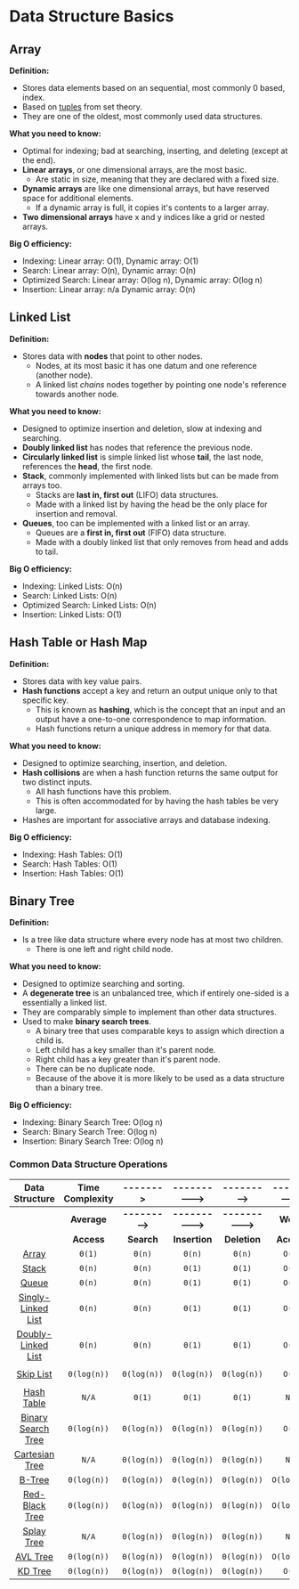 # Data Structure Basics

## **Array**

**Definition:**

* Stores data elements based on an sequential, most commonly 0 based, index.
* Based on [tuples](http://en.wikipedia.org/wiki/Tuple) from set theory.
* They are one of the oldest, most commonly used data structures.

**What you need to know:**

* Optimal for indexing; bad at searching, inserting, and deleting \(except at the end\).
* **Linear arrays**, or one dimensional arrays, are the most basic.
  * Are static in size, meaning that they are declared with a fixed size.
* **Dynamic arrays** are like one dimensional arrays, but have reserved space for additional elements.
  * If a dynamic array is full, it copies it's contents to a larger array.
* **Two dimensional arrays** have x and y indices like a grid or nested arrays.

**Big O efficiency:**

* Indexing: Linear array: O\(1\), Dynamic array: O\(1\)
* Search: Linear array: O\(n\), Dynamic array: O\(n\)
* Optimized Search: Linear array: O\(log n\), Dynamic array: O\(log n\)
* Insertion: Linear array: n/a Dynamic array: O\(n\)

## **Linked List**

**Definition:**

* Stores data with **nodes** that point to other nodes.
  * Nodes, at its most basic it has one datum and one reference \(another node\).
  * A linked list _chains_ nodes together by pointing one node's reference towards another node.

**What you need to know:**

* Designed to optimize insertion and deletion, slow at indexing and searching.
* **Doubly linked list** has nodes that reference the previous node.
* **Circularly linked list** is simple linked list whose **tail**, the last node, references the **head**, the first node.
* **Stack**, commonly implemented with linked lists but can be made from arrays too.
  * Stacks are **last in, first out** \(LIFO\) data structures.
  * Made with a linked list by having the head be the only place for insertion and removal.
* **Queues**, too can be implemented with a linked list or an array.
  * Queues are a **first in, first out** \(FIFO\) data structure.
  * Made with a doubly linked list that only removes from head and adds to tail.

**Big O efficiency:**

* Indexing: Linked Lists: O\(n\)
* Search: Linked Lists: O\(n\)
* Optimized Search: Linked Lists: O\(n\)
* Insertion: Linked Lists: O\(1\)

## **Hash Table or Hash Map**

**Definition:**

* Stores data with key value pairs.
* **Hash functions** accept a key and return an output unique only to that specific key.
  * This is known as **hashing**, which is the concept that an input and an output have a one-to-one correspondence to map information.
  * Hash functions return a unique address in memory for that data.

**What you need to know:**

* Designed to optimize searching, insertion, and deletion.
* **Hash collisions** are when a hash function returns the same output for two distinct inputs.
  * All hash functions have this problem.
  * This is often accommodated for by having the hash tables be very large.
* Hashes are important for associative arrays and database indexing.

**Big O efficiency:**

* Indexing: Hash Tables: O\(1\)
* Search: Hash Tables: O\(1\)
* Insertion: Hash Tables: O\(1\)

## **Binary Tree**

**Definition:**

* Is a tree like data structure where every node has at most two children.
  * There is one left and right child node.

**What you need to know:**

* Designed to optimize searching and sorting.
* A **degenerate tree** is an unbalanced tree, which if entirely one-sided is a essentially a linked list.
* They are comparably simple to implement than other data structures.
* Used to make **binary search trees**.
  * A binary tree that uses comparable keys to assign which direction a child is.
  * Left child has a key smaller than it's parent node.
  * Right child has a key greater than it's parent node.
  * There can be no duplicate node.
  * Because of the above it is more likely to be used as a data structure than a binary tree.

**Big O efficiency:**

* Indexing: Binary Search Tree: O\(log n\)
* Search: Binary Search Tree: O\(log n\)
* Insertion: Binary Search Tree: O\(log n\)

### 

### Common Data Structure Operations <a id="data-structures"></a>

| **Data Structure** | **Time Complexity** | **-------&gt;** | **----------&gt;** | **---------&gt;** | **----------&gt;** | \*\*\*\* |  |  | **Space Complexity** | \*\*\*\* |
| :---: | :---: | :---: | :---: | :---: | :---: | :---: | :---: | :---: | :---: | :--- |
|  | **Average** | **---------&gt;** | **----------&gt;** | **----------&gt;** | **Worst** | **-----------&gt;** | **-----------&gt;** | **-----------&gt;** | **Worst** |  |
|  | **Access** | **Search** | **Insertion** | **Deletion** | **Access** | **Search** | **Insertion** | **Deletion** |  |  |
| [Array](http://en.wikipedia.org/wiki/Array_data_structure) | `Θ(1)` | `Θ(n)` | `Θ(n)` | `Θ(n)` | `O(1)` | `O(n)` | `O(n)` | `O(n)` | `O(n)` |  |
| [Stack](http://en.wikipedia.org/wiki/Stack_%28abstract_data_type%29) | `Θ(n)` | `Θ(n)` | `Θ(1)` | `Θ(1)` | `O(n)` | `O(n)` | `O(1)` | `O(1)` | `O(n)` |  |
| [Queue](http://en.wikipedia.org/wiki/Queue_%28abstract_data_type%29) | `Θ(n)` | `Θ(n)` | `Θ(1)` | `Θ(1)` | `O(n)` | `O(n)` | `O(1)` | `O(1)` | `O(n)` |  |
| [Singly-Linked List](http://en.wikipedia.org/wiki/Singly_linked_list#Singly_linked_lists) | `Θ(n)` | `Θ(n)` | `Θ(1)` | `Θ(1)` | `O(n)` | `O(n)` | `O(1)` | `O(1)` | `O(n)` |  |
| [Doubly-Linked List](http://en.wikipedia.org/wiki/Doubly_linked_list) | `Θ(n)` | `Θ(n)` | `Θ(1)` | `Θ(1)` | `O(n)` | `O(n)` | `O(1)` | `O(1)` | `O(n)` |  |
| [Skip List](http://en.wikipedia.org/wiki/Skip_list) | `Θ(log(n))` | `Θ(log(n))` | `Θ(log(n))` | `Θ(log(n))` | `O(n)` | `O(n)` | `O(n)` | `O(n)` | `O(n log(n))` |  |
| [Hash Table](http://en.wikipedia.org/wiki/Hash_table) | `N/A` | `Θ(1)` | `Θ(1)` | `Θ(1)` | `N/A` | `O(n)` | `O(n)` | `O(n)` | `O(n)` |  |
| [Binary Search Tree](http://en.wikipedia.org/wiki/Binary_search_tree) | `Θ(log(n))` | `Θ(log(n))` | `Θ(log(n))` | `Θ(log(n))` | `O(n)` | `O(n)` | `O(n)` | `O(n)` | `O(n)` |  |
| [Cartesian Tree](https://en.wikipedia.org/wiki/Cartesian_tree) | `N/A` | `Θ(log(n))` | `Θ(log(n))` | `Θ(log(n))` | `N/A` | `O(n)` | `O(n)` | `O(n)` | `O(n)` |  |
| [B-Tree](http://en.wikipedia.org/wiki/B_tree) | `Θ(log(n))` | `Θ(log(n))` | `Θ(log(n))` | `Θ(log(n))` | `O(log(n))` | `O(log(n))` | `O(log(n))` | `O(log(n))` | `O(n)` |  |
| [Red-Black Tree](http://en.wikipedia.org/wiki/Red-black_tree) | `Θ(log(n))` | `Θ(log(n))` | `Θ(log(n))` | `Θ(log(n))` | `O(log(n))` | `O(log(n))` | `O(log(n))` | `O(log(n))` | `O(n)` |  |
| [Splay Tree](https://en.wikipedia.org/wiki/Splay_tree) | `N/A` | `Θ(log(n))` | `Θ(log(n))` | `Θ(log(n))` | `N/A` | `O(log(n))` | `O(log(n))` | `O(log(n))` | `O(n)` |  |
| [AVL Tree](http://en.wikipedia.org/wiki/AVL_tree) | `Θ(log(n))` | `Θ(log(n))` | `Θ(log(n))` | `Θ(log(n))` | `O(log(n))` | `O(log(n))` | `O(log(n))` | `O(log(n))` | `O(n)` |  |
| [KD Tree](http://en.wikipedia.org/wiki/K-d_tree) | `Θ(log(n))` | `Θ(log(n))` | `Θ(log(n))` | `Θ(log(n))` | `O(n)` | `O(n)` | `O(n)` | `O(n)` | `O(n)` |  |

### 

